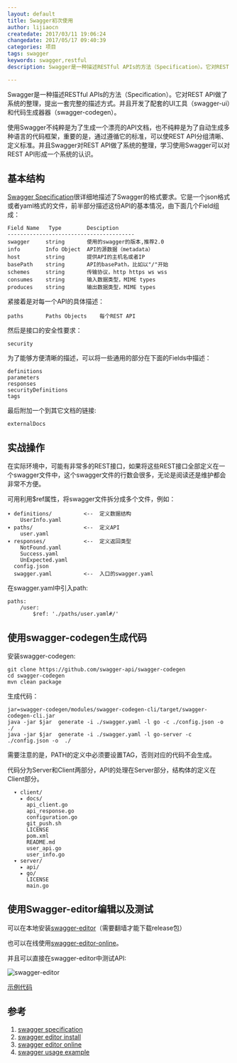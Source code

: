 ```yaml
---
layout: default
title: Swagger初次使用
author: lijiaocn
createdate: 2017/03/11 19:06:24
changedate: 2017/05/17 09:40:39
categories: 项目
tags: swagger
keywords: swagger,restful
description: Swagger是一种描述RESTful APIs的方法（Specification）。它对REST API做了系统的整理，提出一套完整的描述方式。配套的UI工具（swagger-ui）和代码生成器器

---
```


Swagger是一种描述RESTful APIs的方法（Specification）。它对REST API做了系统的整理，提出一套完整的描述方式。并且开发了配套的UI工具（swagger-ui）和代码生成器器（swagger-codegen）。

使用Swagger不纯粹是为了生成一个漂亮的API文档，也不纯粹是为了自动生成多种语言的代码框架，重要的是，通过遵循它的标准，可以使REST API分组清晰、定义标准。并且Swagger对REST API做了系统的整理，学习使用Swagger可以对REST API形成一个系统的认识。

## 基本结构

[Swagger Specification][1]很详细地描述了Swagger的格式要求。它是一个json格式或者yaml格式的文件，前半部分描述这份API的基本情况，由下面几个Field组成：

	Field Name   Type        Desciption
	----------------------------------------
	swagger     string       使用的swagger的版本,推荐2.0   
	info        Info Object  API的源数据（metadata）
	host        string       提供API的主机名或者IP
	basePath    string       API的basePath，比如以"/"开始
	schemes     string       传输协议，http https ws wss
	consumes    string       输入数据类型，MIME types
	produces    string       输出数据类型，MIME types

紧接着是对每一个API的具体描述：

	paths       Paths Objects    每个REST API

然后是接口的安全性要求：

	security

为了能够方便清晰的描述，可以将一些通用的部分在下面的Fields中描述：

	definitions
	parameters
	responses
	securityDefinitions
	tags

最后附加一个到其它文档的链接:

	externalDocs

## 实战操作

在实际环境中，可能有非常多的REST接口，如果将这些REST接口全部定义在一个swagger文件中，这个swagger文件的行数会很多，无论是阅读还是维护都会非常不方便。

可用利用$ref属性，将swagger文件拆分成多个文件，例如：

	▾ definitions/          <--  定义数据结构
	    UserInfo.yaml
	▾ paths/                <--  定义API
	    user.yaml
	▾ responses/            <--  定义返回类型
	    NotFound.yaml
	    Success.yaml
	    UnExpected.yaml
	  config.json            
	  swagger.yaml          <--  入口的swagger.yaml

在swagger.yaml中引入path:

	paths:
	    /user:
	        $ref: './paths/user.yaml#/'

## 使用swagger-codegen生成代码

安装swagger-codegen:

	git clone https://github.com/swagger-api/swagger-codegen
	cd swagger-codegen
	mvn clean package

生成代码：

	jar=swagger-codegen/modules/swagger-codegen-cli/target/swagger-codegen-cli.jar
	java -jar $jar  generate -i ./swagger.yaml -l go -c ./config.json -o  ./
	java -jar $jar  generate -i ./swagger.yaml -l go-server -c ./config.json -o  ./

需要注意的是，PATH的定义中必须要设置TAG，否则对应的代码不会生成。

代码分为Server和Client两部分，API的处理在Server部分，结构体的定义在Client部分。

	  ▾ client/
	    ▸ docs/
	      api_client.go
	      api_response.go
	      configuration.go
	      git_push.sh
	      LICENSE
	      pom.xml
	      README.md
	      user_api.go
	      user_info.go
	  ▾ server/
	    ▸ api/
	    ▸ go/
	      LICENSE
	      main.go

## 使用Swagger-editor编辑以及测试

可以在本地安装[swagger-editor][2]（需要翻墙才能下载release包）

也可以在线使用[swagger-editor-online][3]。

并且可以直接在swagger-editor中测试API:

![swagger-editor](http://article.img.znr.io/2017-03-12-1-1.jpg)

[示例代码][4]

## 参考

1. [swagger specification][1]
2. [swagger editor install][2]
3. [swagger editor online][3]
4. [swagger usage example][4]

[1]: http://swagger.io/specification/  "specification" 
[2]: https://github.com/swagger-api/swagger-editor/ "swagger-editor install"
[3]: http://editor.swagger.io/#!/  "swagger-editor online"
[4]: https://github.com/lijiaocn/swagger-usage  "swagger useage example"

